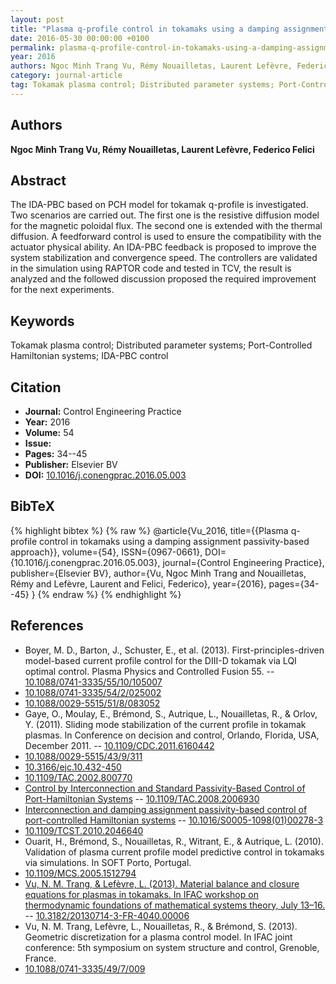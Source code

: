 ```yaml
---
layout: post
title: "Plasma q-profile control in tokamaks using a damping assignment passivity-based approach"
date: 2016-05-30 00:00:00 +0100
permalink: plasma-q-profile-control-in-tokamaks-using-a-damping-assignment-passivity-based-approach
year: 2016
authors: Ngoc Minh Trang Vu, Rémy Nouailletas, Laurent Lefèvre, Federico Felici
category: journal-article
tag: Tokamak plasma control; Distributed parameter systems; Port-Controlled Hamiltonian systems; IDA-PBC control
---
```

 
## Authors
**Ngoc Minh Trang Vu, Rémy Nouailletas, Laurent Lefèvre, Federico Felici**
 
## Abstract
The IDA-PBC based on PCH model for tokamak q-profile is investigated. Two scenarios are carried out. The first one is the resistive diffusion model for the magnetic poloidal flux. The second one is extended with the thermal diffusion. A feedforward control is used to ensure the compatibility with the actuator physical ability. An IDA-PBC feedback is proposed to improve the system stabilization and convergence speed. The controllers are validated in the simulation using RAPTOR code and tested in TCV, the result is analyzed and the followed discussion proposed the required improvement for the next experiments.
 
## Keywords
Tokamak plasma control; Distributed parameter systems; Port-Controlled Hamiltonian systems; IDA-PBC control
 
## Citation
- **Journal:** Control Engineering Practice
- **Year:** 2016
- **Volume:** 54
- **Issue:** 
- **Pages:** 34--45
- **Publisher:** Elsevier BV
- **DOI:** [10.1016/j.conengprac.2016.05.003](https://doi.org/10.1016/j.conengprac.2016.05.003)
 
## BibTeX
{% highlight bibtex %}
{% raw %}
@article{Vu_2016,
  title={{Plasma q-profile control in tokamaks using a damping assignment passivity-based approach}},
  volume={54},
  ISSN={0967-0661},
  DOI={10.1016/j.conengprac.2016.05.003},
  journal={Control Engineering Practice},
  publisher={Elsevier BV},
  author={Vu, Ngoc Minh Trang and Nouailletas, Rémy and Lefèvre, Laurent and Felici, Federico},
  year={2016},
  pages={34--45}
}
{% endraw %}
{% endhighlight %}
 
## References
- Boyer, M. D., Barton, J., Schuster, E., et al. (2013). First-principles-driven model-based current profile control for the DIII-D tokamak via LQI optimal control. Plasma Physics and Controlled Fusion 55. -- [10.1088/0741-3335/55/10/105007](https://doi.org/10.1088/0741-3335/55/10/105007)
- [10.1088/0741-3335/54/2/025002](https://doi.org/10.1088/0741-3335/54/2/025002)
- [10.1088/0029-5515/51/8/083052](https://doi.org/10.1088/0029-5515/51/8/083052)
- Gaye, O., Moulay, E., Brémond, S., Autrique, L., Nouailletas, R., & Orlov, Y. (2011). Sliding mode stabilization of the current profile in tokamak plasmas. In Conference on decision and control, Orlando, Florida, USA, December 2011. -- [10.1109/CDC.2011.6160442](https://doi.org/10.1109/CDC.2011.6160442)
- [10.1088/0029-5515/43/9/311](https://doi.org/10.1088/0029-5515/43/9/311)
- [10.3166/ejc.10.432-450](https://doi.org/10.3166/ejc.10.432-450)
- [10.1109/TAC.2002.800770](https://doi.org/10.1109/TAC.2002.800770)
- [Control by Interconnection and Standard Passivity-Based Control of Port-Hamiltonian Systems](control-by-interconnection-and-standard-passivity-based-control-of-port-hamiltonian-systems) -- [10.1109/TAC.2008.2006930](https://doi.org/10.1109/TAC.2008.2006930)
- [Interconnection and damping assignment passivity-based control of port-controlled Hamiltonian systems](interconnection-and-damping-assignment-passivity-based-control-of-port-controlled-hamiltonian-systems) -- [10.1016/S0005-1098(01)00278-3](https://doi.org/10.1016/S0005-1098(01)00278-3)
- [10.1109/TCST.2010.2046640](https://doi.org/10.1109/TCST.2010.2046640)
- Ouarit, H., Brémond, S., Nouailletas, R., Witrant, E., & Autrique, L. (2010). Validation of plasma current profile model predictive control in tokamaks via simulations. In SOFT Porto, Portugal.
- [10.1109/MCS.2005.1512794](https://doi.org/10.1109/MCS.2005.1512794)
- [Vu, N. M. Trang, & Lefèvre, L. (2013). Material balance and closure equations for plasmas in tokamaks. In IFAC workshop on thermodynamic foundations of mathematical systems theory, July 13–16.](material-balance-and-closure-equations-for-plasmas-in-tokamaks) -- [10.3182/20130714-3-FR-4040.00006](https://doi.org/10.3182/20130714-3-FR-4040.00006)
- Vu, N. M. Trang, Lefèvre, L., Nouailletas, R., & Brémond, S. (2013). Geometric discretization for a plasma control model. In IFAC joint conference: 5th symposium on system structure and control, Grenoble, France.
- [10.1088/0741-3335/49/7/009](https://doi.org/10.1088/0741-3335/49/7/009)

